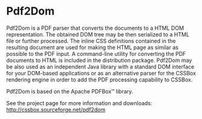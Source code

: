 
Pdf2Dom
========
Pdf2Dom is a PDF parser that converts the documents to a HTML DOM representation. The obtained DOM tree may be then
serialized to a HTML file or further processed. The inline CSS definitions contained in the resulting document are
used for making the HTML page as similar as possible to the PDF input. A command-line utility for converting the PDF
documents to HTML is included in the distribution package. Pdf2Dom may be also used as an independent Java library
with a standard DOM interface for your DOM-based applications or as an alternative parser for the CSSBox rendering
engine in order to add the PDF processing capability to CSSBox. 

Pdf2Dom is based on the Apache PDFBox™ library.

See the project page for more information and downloads:
http://cssbox.sourceforge.net/pdf2dom
